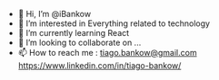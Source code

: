 - 👋 Hi, I’m @iBankow
- 👀 I’m interested in Everything related to technology
- 🌱 I’m currently learning React
- 💞️ I’m looking to collaborate on ...
- 📫 How to reach me :
  tiago.bankow@gmail.com
  https://www.linkedin.com/in/tiago-bankow/
